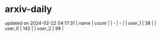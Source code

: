 # arxiv-daily
updated on 2024-02-22 04:17:31
| name | count |
| - | - |
| user_1 | 38 |
| user_0 | 142 |
| user_2 | 98 |
